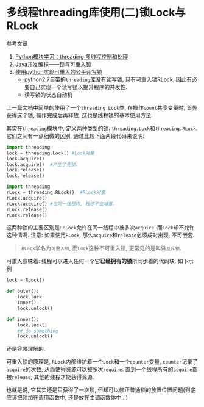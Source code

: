 # 多线程threading库使用(二)锁Lock与RLock

参考文章

1. [Python模块学习：threading 多线程控制和处理](http://python.jobbole.com/81546/)
2. [Java并发编程——锁与可重入锁](http://www.jianshu.com/p/007bd7029faf)
3. [使用python实现可重入的公平读写锁](https://cloud.tencent.com/developer/article/1571399)
    - python2.7自带的`threading`库没有读写锁, 只有可重入锁RLock, 因此有必要自己实现一个读写锁以提升程序的并发性.
    - 读写锁的状态自动机

上一篇文档中简单的使用了一个`threading.Lock`类, 在操作`count`共享变量时, 首先获得这个锁, 操作完成后再释放. 这也是线程锁的基本使用方法.

其实在`threading`模块中, 定义两种类型的锁: `threading.Lock`和`threading.RLock`. 它们之间有一点细微的区别, 通过比较下面两段代码来说明: 

```py
import threading
lock = threading.Lock()	#Lock对象
lock.acquire()
lock.acquire()  #产生了死锁. 
lock.release()
lock.release()
```

```py
import threading
rLock = threading.RLock()  #RLock对象
rLock.acquire()
rLock.acquire()	#在同一线程内, 程序不会堵塞. 
rLock.release()
rLock.release()
```

这两种锁的主要区别是: `RLock`允许在同一线程中被多次`acquire`. 而`Lock`却不允许这种情况. 注意: 如果使用`RLock`, 那么`acquire`和`release`必须成对出现, 不可嵌套.

> `RLock`学名为`可重入锁`, 而`Lock`这种不可重入锁, 更常见的是叫做`互斥锁`.

可重入意味着: 线程可以进入任何一个它**已经拥有的锁**所同步着的代码块. 如下示例

```py
lock = RLock()

def outer():
    lock.lock
    inner()
    lock.unlock()

def inner():
    lock.lock()
    ## do something
    lock.unlock()
```

还是容易理解的.

可重入锁的原理是, `RLock`内部维护着一个`Lock`和一个`counter`变量, `counter`记录了`acquire`的次数, 从而使得资源可以被多次`require`. 直到一个线程所有的`acquire`都被`release`, 其他的线程才能获得资源. 

也就是说, 它其实还是只获得了一次锁, 但却可以修正普通锁的放置位置问题(到底应该把锁加在调用函数中, 还是放在主调函数体中...)
